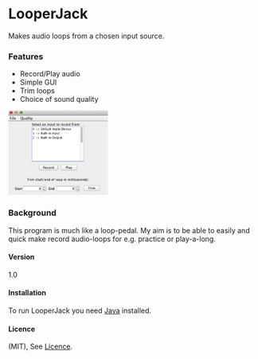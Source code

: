 # LooperJack

Makes audio loops from a chosen input source. 

### Features

* Record/Play audio
* Simple GUI
* Trim loops
* Choice of sound quality 



<img src="https://github.com/JDavidsson/LooperJack/blob/master/gui_demo.png" width="200">


### Background

This program is much like a loop-pedal.
My aim is to be able to easily and quick make record audio-loops for e.g. practice or play-a-long.

#### Version
1.0

#### Installation

To run LooperJack you need [Java] installed. 

[Java]: <http://www.oracle.com/technetwork/java/javase/downloads/jre8-downloads-2133155.html>

#### Licence

(MIT), See [Licence].

[Licence]: <https://github.com/JDavidsson/LooperJack/blob/master/LICENSE>